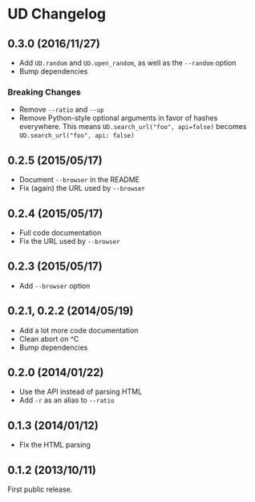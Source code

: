 # UD Changelog

## 0.3.0 (2016/11/27)

* Add `UD.random` and  `UD.open_random`, as well as the `--random` option
* Bump dependencies

### Breaking Changes

* Remove `--ratio` and `--up`
* Remove Python-style optional arguments in favor of hashes everywhere. This
  means `UD.search_url("foo", api=false)` becomes
  `UD.search_url("foo", api: false)`

## 0.2.5 (2015/05/17)

* Document `--browser` in the README
* Fix (again) the URL used by `--browser`

## 0.2.4 (2015/05/17)

* Full code documentation
* Fix the URL used by `--browser`

## 0.2.3 (2015/05/17)

* Add `--browser` option

## 0.2.1, 0.2.2 (2014/05/19)

* Add a lot more code documentation
* Clean abort on ^C
* Bump dependencies

## 0.2.0 (2014/01/22)

* Use the API instead of parsing HTML
* Add `-r` as an alias to `--ratio`

## 0.1.3 (2014/01/12)

* Fix the HTML parsing

## 0.1.2 (2013/10/11)

First public release.
